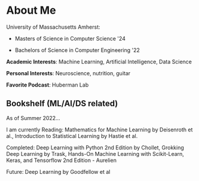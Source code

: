 # About Me


University of Massachusetts Amherst:

  - Masters of Science in Computer Science '24

  - Bachelors of Science in Computer Engineering '22

  
**Academic Interests**: Machine Learning, Artificial Intelligence, Data Science

**Personal Interests**: Neuroscience, nutrition, guitar 

**Favorite Podcast**: Huberman Lab

## Bookshelf (ML/AI/DS related)
As of Summer 2022…

I am currently Reading: Mathematics for Machine Learning by Deisenroth et al., Introduction to Statistical Learning by Hastie et al.

Completed: Deep Learning with Python 2nd Edition by Chollet, Grokking Deep Learning by Trask, Hands-On Machine Learning with Scikit-Learn, Keras, and Tensorflow 2nd Edition - Aurelien

Future: Deep Learning by Goodfellow et al
